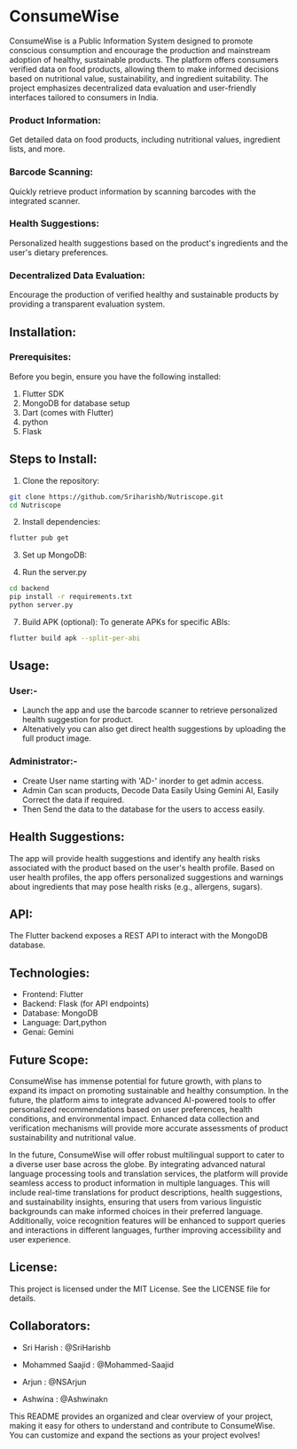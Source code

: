 # ConsumeWise

ConsumeWise is a Public Information System designed to promote conscious consumption and encourage the production and mainstream adoption of healthy, sustainable products. The platform offers consumers verified data on food products, allowing them to make informed decisions based on nutritional value, sustainability, and ingredient suitability. The project emphasizes decentralized data evaluation and user-friendly interfaces tailored to consumers in India.


### Product Information: 

Get detailed data on food products, including nutritional values, ingredient lists, and more.

### Barcode Scanning: 

Quickly retrieve product information by scanning barcodes with the integrated scanner.
### Health Suggestions:

Personalized health suggestions based on the product's ingredients and the user's dietary preferences.

### Decentralized Data Evaluation: 

Encourage the production of verified healthy and sustainable products by providing a transparent evaluation system.

## Installation:

### Prerequisites:

Before you begin, ensure you have the following installed:

1. Flutter SDK
2. MongoDB for database setup
3. Dart (comes with Flutter)
4. python
5. Flask 

## Steps to Install:

1. Clone the repository:

```bash
git clone https://github.com/Sriharishb/Nutriscope.git
cd Nutriscope
```

2. Install dependencies:

```sh
flutter pub get
```


3. Set up MongoDB:

4. Run the server.py

```bash 
cd backend
pip install -r requirements.txt
python server.py
```


7. Build APK (optional): To generate APKs for specific ABIs:

```bash
flutter build apk --split-per-abi
```
## Usage:

### User:-

- Launch the app and use the barcode scanner to retrieve personalized health suggestion for product.
- Altenatively you can also get direct health suggestions by uploading the full product image.

### Administrator:- 
- Create User name starting with 'AD-' inorder to get admin access.
- Admin Can scan products, Decode Data Easily Using Gemini AI, Easily Correct the data if required.
- Then Send the data to the database for the users to access easily.

## Health Suggestions:

The app will provide health suggestions and identify any health risks associated with the product based on the user's health profile.
Based on user health profiles, the app offers personalized suggestions and warnings about ingredients that may pose health risks (e.g., allergens, sugars).

## API:

The Flutter backend exposes a REST API to interact with the MongoDB database.


## Technologies:

- Frontend: Flutter
- Backend: Flask (for API endpoints)
- Database: MongoDB
- Language: Dart,python
- Genai: Gemini

## Future Scope:

ConsumeWise has immense potential for future growth, with plans to expand its impact on promoting sustainable and healthy consumption. In the future, the platform aims to integrate advanced AI-powered tools to offer personalized recommendations based on user preferences, health conditions, and environmental impact. Enhanced data collection and verification mechanisms will provide more accurate assessments of product sustainability and nutritional value.

In the future, ConsumeWise will offer robust multilingual support to cater to a diverse user base across the globe. By integrating advanced natural language processing tools and translation services, the platform will provide seamless access to product information in multiple languages. This will include real-time translations for product descriptions, health suggestions, and sustainability insights, ensuring that users from various linguistic backgrounds can make informed choices in their preferred language. Additionally, voice recognition features will be enhanced to support queries and interactions in different languages, further improving accessibility and user experience.

## License:
This project is licensed under the MIT License. See the LICENSE file for details.

## Collaborators:

- Sri Harish : @SriHarishb

- Mohammed Saajid : @Mohammed-Saajid

- Arjun : @NSArjun

- Ashwina : @Ashwinakn


This README provides an organized and clear overview of your project, making it easy for others to understand and contribute to ConsumeWise. You can customize and expand the sections as your project evolves!
